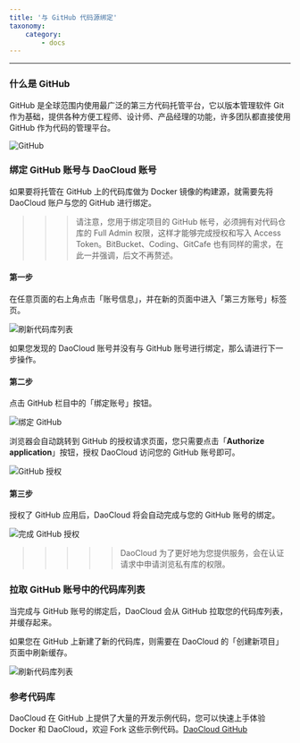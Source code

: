 ```yaml
---
title: '与 GitHub 代码源绑定'
taxonomy:
    category:
        - docs
---
```


<!-- reviewed by fiona -->

<!--
GitHub 简介，用官网文字，或者Wiki、百科等。

GitHub 绑定的过程


提醒：绑定后本地有缓存，如果 GitHub 端增加了新的项目，但是 DaoCloud 没有现实，需要刷新代码源，具体作法是点击GitHub 项目现实框右上角的刷新按钮，其他代码源同样，也都要讲这个刷新功能。

写到绑定完成即可，后续开始构建的操作设置，可以留一个链接到下一章节，这里不必展开。其他代码源同样。

DaoCloud GitHub 公有仓库提供了大量的开发示例代码，帮助用户快速上手，鼓励用户 Fork 这些项目。最后做一个链接，到写给开发者的例子这篇文章。

-->

---

### 什么是 GitHub

GitHub 是全球范围内使用最广泛的第三方代码托管平台，它以版本管理软件 Git 作为基础，提供各种方便工程师、设计师、产品经理的功能，许多团队都直接使用 GitHub 作为代码的管理平台。

![GitHub](github-16.jpg)

### 绑定 GitHub 账号与 DaoCloud 账号

如果要将托管在 GitHub 上的代码库做为 Docker 镜像的构建源，就需要先将 DaoCloud 账户与您的 GitHub 进行绑定。

>>> 请注意，您用于绑定项目的 GitHub 帐号，必须拥有对代码仓库的 Full Admin 权限，这样才能够完成授权和写入 Access Token。BitBucket、Coding、GitCafe 也有同样的需求，在此一并强调，后文不再赘述。

#### 第一步

在任意页面的右上角点击「账号信息」，并在新的页面中进入「第三方账号」标签页。

![刷新代码库列表](github-12.jpg)

如果您发现的 DaoCloud 账号并没有与 GitHub 账号进行绑定，那么请进行下一步操作。

#### 第二步

点击 GitHub 栏目中的「绑定账号」按钮。

![绑定 GitHub](github-13.jpg)

浏览器会自动跳转到 GitHub 的授权请求页面，您只需要点击「**Authorize application**」按钮，授权 DaoCloud 访问您的 GitHub 账号即可。

![GitHub 授权](github-14.jpg)

#### 第三步

授权了 GitHub 应用后，DaoCloud 将会自动完成与您的 GitHub 账号的绑定。

![完成 GitHub 授权](github-15.jpg)

>>>>> DaoCloud 为了更好地为您提供服务，会在认证请求中申请浏览私有库的权限。

### 拉取 GitHub 账号中的代码库列表

当完成与 GitHub 账号的绑定后，DaoCloud 会从 GitHub 拉取您的代码库列表，并缓存起来。

如果您在 GitHub 上新建了新的代码库，则需要在 DaoCloud 的「创建新项目」页面中刷新缓存。

![刷新代码库列表](github-1.jpg)

### 参考代码库

DaoCloud 在 GitHub 上提供了大量的开发示例代码，您可以快速上手体验 Docker 和 DaoCloud，欢迎 Fork 这些示例代码。[DaoCloud GitHub](https://github.com/daocloud)